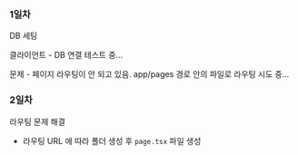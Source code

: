 ### 1일차

DB 세팅

클라이언트 - DB 연결 테스트 중...

문제 - 페이지 라우팅이 안 되고 있음. app/pages 경로 안의 파일로 라우팅 시도 중...

### 2일차

라우팅 문제 해결

- 라우팅 URL 에 따라 폴더 생성 후 `page.tsx` 파일 생성
